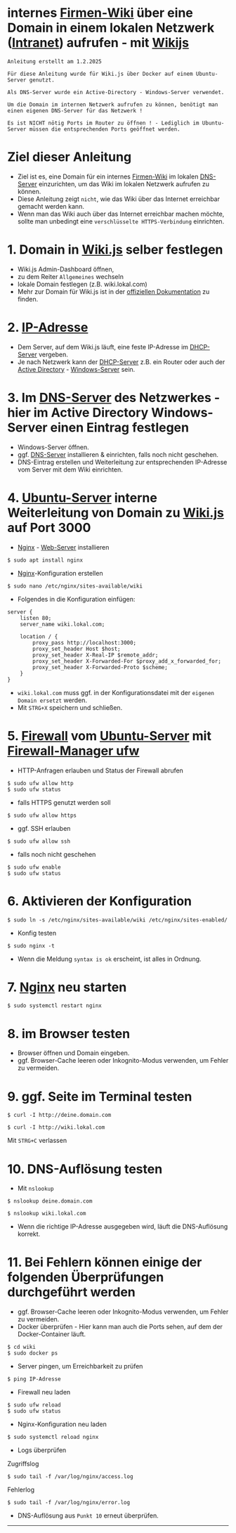 # internes [Firmen-Wiki](https://de.wikipedia.org/wiki/Enterprise_Wiki) über eine Domain in einem lokalen Netzwerk ([Intranet](https://de.wikipedia.org/wiki/Intranet)) aufrufen - mit [Wikijs](https://js.wiki/)


`Anleitung erstellt am 1.2.2025`

`Für diese Anleitung wurde für Wiki.js über Docker auf einem Ubuntu-Server genutzt.`

`Als DNS-Server wurde ein Active-Directory - Windows-Server verwendet.`

`Um die Domain im internen Netzwerk aufrufen zu können, benötigt man einen eigenen DNS-Server für das Netzwerk !`

`Es ist NICHT nötig Ports im Router zu öffnen ! - Lediglich im Ubuntu-Server müssen die entsprechenden Ports geöffnet werden.`



# Ziel dieser Anleitung
- Ziel ist es, eine Domain für ein internes [Firmen-Wiki](https://de.wikipedia.org/wiki/Enterprise_Wiki) im lokalen [DNS-Server](https://de.wikipedia.org/wiki/Domain_Name_System) einzurichten, um das Wiki im lokalen Netzwerk aufrufen zu können.
- Diese Anleitung zeigt `nicht`, wie das Wiki über das Internet erreichbar gemacht werden kann.
- Wenn man das Wiki auch über das Internet erreichbar machen möchte, sollte man unbedingt eine `verschlüsselte HTTPS-Verbindung` einrichten.



# 1. Domain in [Wiki.js](https://js.wiki/) selber festlegen
- Wiki.js Admin-Dashboard öffnen,
- zu dem Reiter `Allgemeines` wechseln
- lokale Domain festlegen (z.B. wiki.lokal.com)
- Mehr zur Domain für Wiki.js ist in der [offiziellen Dokumentation](https://docs.requarks.io/) zu finden.



# 2. [IP-Adresse](https://de.wikipedia.org/wiki/IP-Adresse)
- Dem Server, auf dem Wiki.js läuft, eine feste IP-Adresse im [DHCP-Server](https://de.wikipedia.org/wiki/Dynamic_Host_Configuration_Protocol) vergeben.
- Je nach Netzwerk kann der [DHCP-Server](https://de.wikipedia.org/wiki/Dynamic_Host_Configuration_Protocol) z.B. ein Router oder auch der [Active Directory](https://de.wikipedia.org/wiki/Active_Directory) - [Windows-Server](https://en.wikipedia.org/wiki/Windows_Server) sein.



# 3. Im [DNS-Server](https://de.wikipedia.org/wiki/Domain_Name_System) des Netzwerkes - hier im Active Directory Windows-Server einen Eintrag festlegen
- Windows-Server öffnen.
- ggf. [DNS-Server](https://de.wikipedia.org/wiki/Domain_Name_System) installieren & einrichten, falls noch nicht geschehen.
- DNS-Eintrag erstellen und Weiterleitung zur entsprechenden IP-Adresse vom Server mit dem Wiki einrichten.



# 4. [Ubuntu-Server](https://ubuntu.com/download/server) interne Weiterleitung von Domain zu [Wiki.js](https://js.wiki/) auf Port 3000
- [Nginx](https://nginx.org/) - [Web-Server](https://de.wikipedia.org/wiki/Nginx) installieren
```
$ sudo apt install nginx
```

- [Nginx](https://nginx.org/)-Konfiguration erstellen
```
$ sudo nano /etc/nginx/sites-available/wiki
```

- Folgendes in die Konfiguration einfügen:
```
server {
    listen 80;
    server_name wiki.lokal.com;

    location / {
        proxy_pass http://localhost:3000;
        proxy_set_header Host $host;
        proxy_set_header X-Real-IP $remote_addr;
        proxy_set_header X-Forwarded-For $proxy_add_x_forwarded_for;
        proxy_set_header X-Forwarded-Proto $scheme;
    }
}
```
- `wiki.lokal.com` muss ggf. in der Konfigurationsdatei mit der `eigenen Domain ersetzt` werden.
- Mit `STRG+X` speichern und schließen.



# 5. [Firewall](https://ubuntu.com/server/docs/firewalls) vom [Ubuntu-Server](https://ubuntu.com/download/server) mit [Firewall-Manager ufw](https://wiki.ubuntuusers.de/ufw/)
- HTTP-Anfragen erlauben und Status der Firewall abrufen
```
$ sudo ufw allow http
$ sudo ufw status
```

- falls HTTPS genutzt werden soll
```
$ sudo ufw allow https
```

- ggf. SSH erlauben
```
$ sudo ufw allow ssh
```

- falls noch nicht geschehen
```
$ sudo ufw enable
$ sudo ufw status
```



# 6. Aktivieren der Konfiguration
```
$ sudo ln -s /etc/nginx/sites-available/wiki /etc/nginx/sites-enabled/
```

- Konfig testen
```
$ sudo nginx -t
```
- Wenn die Meldung `syntax is ok` erscheint, ist alles in Ordnung.



# 7. [Nginx](https://nginx.org/) neu starten
```
$ sudo systemctl restart nginx
```



# 8. im Browser testen
- Browser öffnen und Domain eingeben.
- ggf. Browser-Cache leeren oder Inkognito-Modus verwenden, um Fehler zu vermeiden.



# 9. ggf. Seite im Terminal testen
```
$ curl -I http://deine.domain.com
```
```
$ curl -I http://wiki.lokal.com
```
Mit `STRG+C` verlassen



# 10. DNS-Auflösung testen
- Mit `nslookup`
```
$ nslookup deine.domain.com
```
```
$ nslookup wiki.lokal.com
```
- Wenn die richtige IP-Adresse ausgegeben wird, läuft die DNS-Auflösung korrekt.



# 11. Bei Fehlern können einige der folgenden Überprüfungen durchgeführt werden
- ggf. Browser-Cache leeren oder Inkognito-Modus verwenden, um Fehler zu vermeiden.
- Docker überprüfen - Hier kann man auch die Ports sehen, auf dem der Docker-Container läuft.
```
$ cd wiki
$ sudo docker ps
```


- Server pingen, um Erreichbarkeit zu prüfen
```
$ ping IP-Adresse
```


- Firewall neu laden
```
$ sudo ufw reload
$ sudo ufw status
```


- Nginx-Konfiguration neu laden
```
$ sudo systemctl reload nginx
```


- Logs überprüfen

Zugriffslog
```
$ sudo tail -f /var/log/nginx/access.log
```
Fehlerlog
```
$ sudo tail -f /var/log/nginx/error.log
```

- DNS-Auflösung aus `Punkt 10` erneut überprüfen.


----------------------------------------------------------------------------------------------
